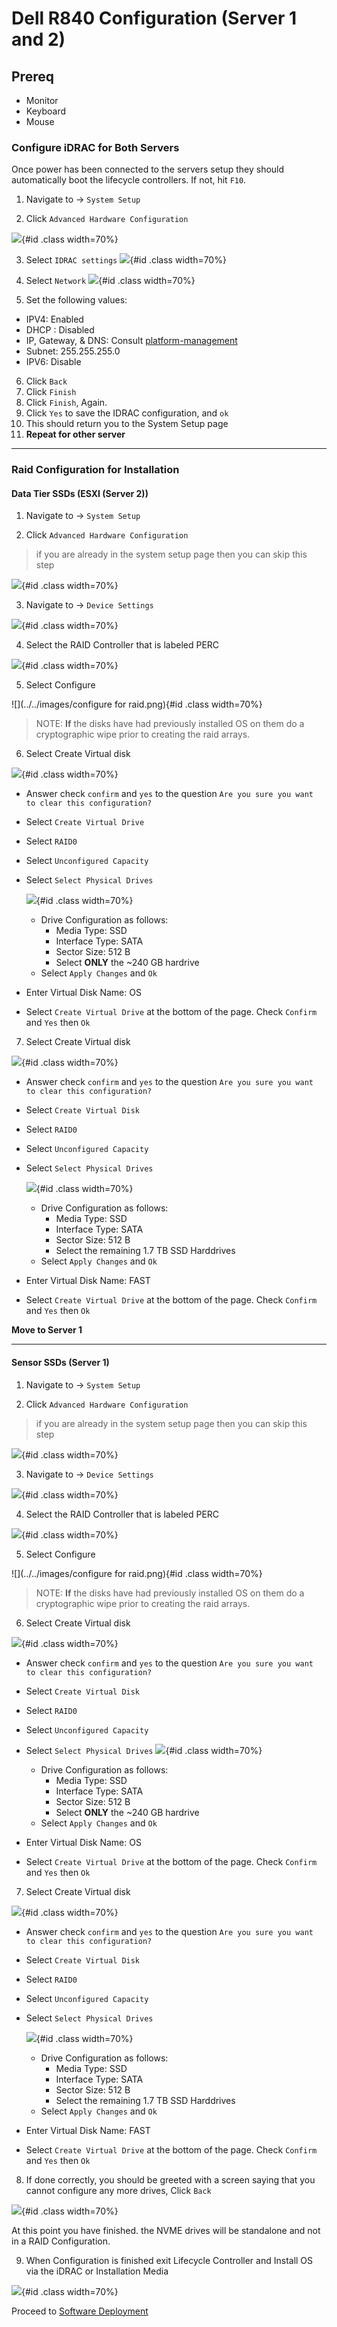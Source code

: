 # Dell R840 Configuration (Server 1 and 2)

## Prereq
- Monitor
- Keyboard
- Mouse

### Configure iDRAC for Both Servers

Once power has been connected to the servers setup they should automatically boot the lifecycle controllers. If not, hit `F10`.


1. Navigate to -> `System Setup`

2. Click `Advanced Hardware Configuration`

  ![](../../images/lifecyclecontroller.png){#id .class width=70%}

3. Select `IDRAC settings`
  ![](../../images/IMG_20190105_101747.jpg){#id .class width=70%}

4. Select `Network`
  ![](../../images/IMG_20190105_101906.jpg){#id .class width=70%}

5. Set the following values:
  - IPV4: Enabled
  - DHCP : Disabled
  - IP, Gateway, & DNS: Consult [platform-management](../platform-management.md)
  - Subnet: 255.255.255.0
  - IPV6: Disable

6. Click `Back`
7. Click `Finish`
8. Click `Finish`, Again.
9. Click `Yes` to save the IDRAC configuration, and `ok`
10. This should return you to the System Setup page
11. **Repeat for other server**

___

### Raid Configuration for Installation

#### Data Tier SSDs (ESXI (Server 2))
1. Navigate to -> `System Setup`

2. Click `Advanced Hardware Configuration`
> if you are already in the system setup page then you can skip this step

  ![](../../images/lifecyclecontroller.png){#id .class width=70%}

3. Navigate to -> `Device Settings`

  ![](../../images/IMG_20190105_093432.jpg){#id .class width=70%}

4. Select the RAID Controller that is labeled PERC

  ![](../../images/IMG_20190105_093446.jpg){#id .class width=70%}

5. Select Configure

  ![](../../images/configure for raid.png){#id .class width=70%}

>NOTE: **If** the disks have had previously installed OS on them do a cryptographic wipe prior to creating the raid arrays.

6. Select Create Virtual disk

  ![](../../images/IMG_20190105_093919.jpg){#id .class width=70%}


  - Answer check `confirm` and `yes` to the question `Are you sure you want to clear this configuration?`

  - Select `Create Virtual Drive`

  - Select `RAID0`

  - Select `Unconfigured Capacity`

  - Select `Select Physical Drives`

    ![](../../images/IMG_20190105_094155.jpg){#id .class width=70%}

    - Drive Configuration as follows:
      - Media Type: SSD
      - Interface Type: SATA
      - Sector Size: 512 B
      - Select **ONLY** the ~240 GB hardrive
    - Select `Apply Changes` and `Ok`
  - Enter Virtual Disk Name: OS
  - Select `Create Virtual Drive` at the bottom of the page. Check `Confirm` and `Yes` then `Ok`

7. Select Create Virtual disk

  ![](../../images/IMG_20190105_093919.jpg){#id .class width=70%}


  - Answer check `confirm` and `yes` to the question `Are you sure you want to clear this configuration?`

  - Select `Create Virtual Disk`

  - Select `RAID0`

  - Select `Unconfigured Capacity`

  - Select `Select Physical Drives`

    ![](../../images/IMG_20190105_094155.jpg){#id .class width=70%}

    - Drive Configuration as follows:
      - Media Type: SSD
      - Interface Type: SATA
      - Sector Size: 512 B
      - Select the remaining 1.7 TB SSD Harddrives
    - Select `Apply Changes` and `Ok`
  - Enter Virtual Disk Name: FAST
  - Select `Create Virtual Drive` at the bottom of the page. Check `Confirm` and `Yes` then `Ok`

**Move to Server 1**
___

#### Sensor SSDs (Server 1)
1. Navigate to -> `System Setup`

2. Click `Advanced Hardware Configuration`
> if you are already in the system setup page then you can skip this step

  ![](../../images/lifecyclecontroller.png){#id .class width=70%}

3. Navigate to -> `Device Settings`

  ![](../../images/IMG_20190105_093432.jpg){#id .class width=70%}

4. Select the RAID Controller that is labeled PERC

  ![](../../images/IMG_20190105_093446.jpg){#id .class width=70%}

5. Select Configure

  ![](../../images/configure for raid.png){#id .class width=70%}

> NOTE: **If** the disks have had previously installed OS on them do a cryptographic wipe prior to creating the raid arrays.

6. Select Create Virtual disk

  ![](../../images/IMG_20190105_093919.jpg){#id .class width=70%}

  - Answer check `confirm` and `yes` to the question `Are you sure you want to clear this configuration?`

  - Select `Create Virtual Disk`

  - Select `RAID0`

  - Select `Unconfigured Capacity`

  - Select `Select Physical Drives`
    ![](../../images/IMG_20190105_094155.jpg){#id .class width=70%}

    - Drive Configuration as follows:
      - Media Type: SSD
      - Interface Type: SATA
      - Sector Size: 512 B
      - Select **ONLY** the ~240 GB hardrive
    - Select `Apply Changes` and `Ok`
  - Enter Virtual Disk Name: OS
  - Select `Create Virtual Drive` at the bottom of the page. Check `Confirm` and `Yes` then `Ok`

7. Select Create Virtual disk

  ![](../../images/IMG_20190105_093919.jpg){#id .class width=70%}

  - Answer check `confirm` and `yes` to the question `Are you sure you want to clear this configuration?`

  - Select `Create Virtual Disk`

  - Select `RAID0`

  - Select `Unconfigured Capacity`

  - Select `Select Physical Drives`

    ![](../../images/IMG_20190105_094155.jpg){#id .class width=70%}

    - Drive Configuration as follows:
      - Media Type: SSD
      - Interface Type: SATA
      - Sector Size: 512 B
      - Select the remaining 1.7 TB SSD Harddrives
    - Select `Apply Changes` and `Ok`
  - Enter Virtual Disk Name: FAST
  - Select `Create Virtual Drive` at the bottom of the page. Check `Confirm` and `Yes` then `Ok`


8. If done correctly, you should be greeted with a screen saying that you cannot configure any more drives, Click `Back`

  ![](../../images/IMG_20190105_095721.jpg){#id .class width=70%}

At this point you have finished. the NVME drives will be standalone and not in a RAID Configuration.


9. When Configuration is finished exit Lifecycle Controller and Install OS via the iDRAC or Installation Media

  ![](../../images/lifecyclecontroller.png){#id .class width=70%}

Proceed to [Software Deployment](../topic/software-deployment.md)

